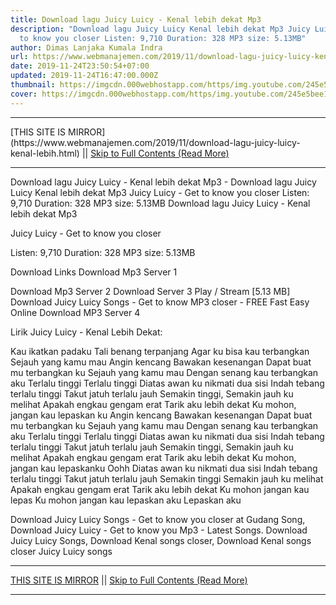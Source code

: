 ```yaml
---
title: Download lagu Juicy Luicy - Kenal lebih dekat Mp3
description: "Download lagu Juicy Luicy Kenal lebih dekat Mp3 Juicy Luicy - Get
  to know you closer Listen: 9,710 Duration: 328 MP3 size: 5.13MB"
author: Dimas Lanjaka Kumala Indra
url: https://www.webmanajemen.com/2019/11/download-lagu-juicy-luicy-kenal-lebih.html
date: 2019-11-24T23:50:54+07:00
updated: 2019-11-24T16:47:00.000Z
thumbnail: https://imgcdn.000webhostapp.com/https/img.youtube.com/245e5bee1a7de446d11c3fd63eacabf0.jpeg
cover: https://imgcdn.000webhostapp.com/https/img.youtube.com/245e5bee1a7de446d11c3fd63eacabf0.jpeg
---
```


<hr/> [THIS SITE IS MIRROR](https://www.webmanajemen.com/2019/11/download-lagu-juicy-luicy-kenal-lebih.html) || <a href="https://www.webmanajemen.com/2019/11/download-lagu-juicy-luicy-kenal-lebih.html" rel="follow" class="button" id="read-more">Skip to Full Contents (Read More)</a> <hr/> Download lagu Juicy Luicy - Kenal lebih dekat Mp3 - Download lagu Juicy Luicy Kenal lebih dekat Mp3 Juicy Luicy - Get to know you closer Listen: 9,710 Duration: 328 MP3 size: 5.13MB Download lagu Juicy Luicy - Kenal lebih dekat Mp3

  Juicy Luicy - Get to know you closer 

  Listen: 9,710 
  Duration: 328 
  MP3 size: 5.13MB 

  Download Links 
  Download Mp3 Server 1 

  Download Mp3 Server 2 
  Download Server 3 
  Play / Stream [5.13 MB] Download Juicy Luicy Songs - Get to know MP3 closer - FREE Fast Easy Online 
  Download MP3 Server 4 


                             
Lirik Juicy Luicy - Kenal Lebih Dekat:
                             
 Kau ikatkan padaku 
 Tali benang terpanjang 
 Agar ku bisa kau terbangkan 
 Sejauh yang kamu mau 
 Angin kencang 
 Bawakan kesenangan 
 Dapat buat mu terbangkan ku 
 Sejauh yang kamu mau 
 Dengan senang kau terbangkan aku 
 Terlalu tinggi Terlalu tinggi 
 Diatas awan ku nikmati dua sisi 
 Indah tebang terlalu tinggi 
 Takut jatuh terlalu jauh 
 Semakin tinggi, Semakin jauh ku melihat 
 Apakah engkau gengam erat 
 Tarik aku lebih dekat 
 Ku mohon, jangan kau lepaskan ku 
 Angin kencang 
 Bawakan kesenangan 
 Dapat buat mu terbangkan ku 
 Sejauh yang kamu mau 
 Dengan senang kau terbangkan aku 
 Terlalu tinggi Terlalu tinggi 
 Diatas awan ku nikmati dua sisi 
 Indah tebang terlalu tinggi 
 Takut jatuh terlalu jauh 
 Semakin tinggi, Semakin jauh ku melihat 
 Apakah engkau gengam erat 
 Tarik aku lebih dekat 
 Ku mohon, jangan kau lepaskanku 
 Oohh Diatas awan ku nikmati dua sisi 
 Indah tebang terlalu tinggi 
 Takut jatuh terlalu jauh 
 Semakin tinggi 
 Semakin jauh ku melihat 
 Apakah engkau gengam erat 
 Tarik aku lebih dekat 
 Ku mohon jangan kau lepas 
 Ku mohon jangan kau lepaskan aku 
 Lepaskan aku 
                         
  Download Juicy Luicy Songs - Get to know you closer at Gudang Song, Download Juicy Luicy - Get to know you Mp3 - Latest Songs.  Download Juicy Luicy Songs, Download Kenal songs closer, Download Kenal songs closer Juicy Luicy songs <hr/> [THIS SITE IS MIRROR](https://www.webmanajemen.com/2019/11/download-lagu-juicy-luicy-kenal-lebih.html) || <a href="https://www.webmanajemen.com/2019/11/download-lagu-juicy-luicy-kenal-lebih.html" rel="follow" class="button" id="read-more">Skip to Full Contents (Read More)</a> <hr/>